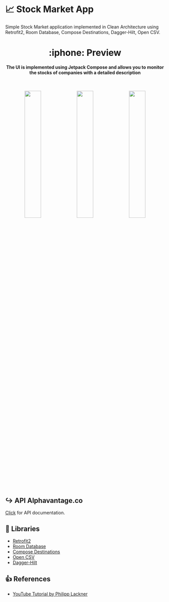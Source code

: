 # :chart_with_upwards_trend: Stock Market App
Simple Stock Market application implemented in Clean Architecture using Retrofit2, Room Database, Compose Destinations, Dagger-Hilt, Open CSV.
<h1 align="center"> :iphone: Preview  </h1>

<h4 align="center">
The UI is implemented using Jetpack Compose and allows you to monitor the stocks of companies with a detailed description 
</h4></br>

<p align="center">
<img src="https://user-images.githubusercontent.com/102926864/210102401-ea58a745-e6d2-49b2-94ee-28d147244d01.jpg"
width="32%"/>
<img src="https://user-images.githubusercontent.com/102926864/210102404-7fd41c20-886c-4e09-801e-30ec34818686.jpg"
width="32%"/>
<img src="https://user-images.githubusercontent.com/102926864/210102399-101dfe1c-6b6a-4193-8e40-f042e9f546d1.jpg"
width="32%"/>
</p>

##  :arrow_right_hook: API Alphavantage.co

[Click](https://www.alphavantage.co/documentation/) for API documentation.

##  :link: Libraries

- [Retrofit2](https://square.github.io/retrofit/)
- [Room Database](https://developer.android.com/jetpack/androidx/releases/room)
- [Compose Destinations](https://github.com/raamcosta/compose-destinations)
- [Open CSV](https://github.com/openCSV)
- [Dagger-Hilt](https://developer.android.com/training/dependency-injection/hilt-android)


##  :thumbsup: References

- [YouTube Tutorial by Philipp Lackner](https://www.youtube.com/watch?v=uLs2FxFSWU4)
